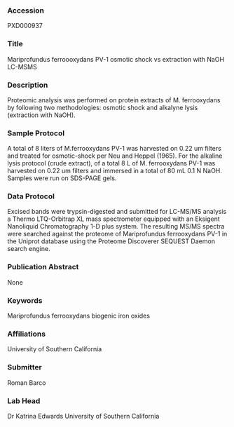 ### Accession
PXD000937

### Title
Mariprofundus ferroooxydans PV-1 osmotic shock vs extraction with NaOH LC-MSMS

### Description
Proteomic analysis was performed on protein extracts of M. ferrooxydans by following two methodologies: osmotic shock and alkalyne lysis (extraction with NaOH).

### Sample Protocol
A total of 8 liters of M.ferrooxydans PV-1 was harvested on 0.22 um filters and treated for osmotic-shock per Neu and Heppel (1965).  For the alkaline lysis protocol (crude extract), of a total 8 L of M. ferrooxydans PV-1 was harvested on 0.22 um filters and immersed in a total of 80 mL 0.1 N NaOH. Samples were run on SDS-PAGE gels.

### Data Protocol
Excised bands were trypsin-digested and submitted for LC-MS/MS analysis a Thermo LTQ-Orbitrap XL mass spectrometer equipped with an Eksigent Nanoliquid Chromatography 1-D plus system. The resulting MS/MS spectra were searched against the proteome of Mariprofundus ferrooxydans PV-1 in the Uniprot database using the Proteome Discoverer SEQUEST Daemon search engine.

### Publication Abstract
None

### Keywords
Mariprofundus ferrooxydans biogenic iron oxides

### Affiliations
University of Southern California

### Submitter
Roman Barco

### Lab Head
Dr Katrina Edwards
University of Southern California


